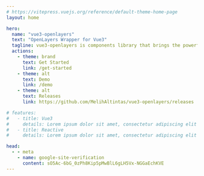 ```yaml
---
# https://vitepress.vuejs.org/reference/default-theme-home-page
layout: home

hero:
  name: "vue3-openlayers"
  text: "OpenLayers Wrapper for Vue3"
  tagline: vue3-openlayers is components library that brings the powerful OpenLayers API to the Vue3 reactive world. It can display maps with tiled, raster or vector layers loaded from different sources
  actions:
    - theme: brand
      text: Get Started
      link: /get-started
    - theme: alt
      text: Demo
      link: /demo
    - theme: alt
      text: Releases
      link: https://github.com/MelihAltintas/vue3-openlayers/releases

# features:
#   - title: Vue3
#     details: Lorem ipsum dolor sit amet, consectetur adipiscing elit
#   - title: Reactive
#     details: Lorem ipsum dolor sit amet, consectetur adipiscing elit

head:
  - - meta
    - name: google-site-verification
      content: sO5Ac-6bG_0zPh8Kip5pMwBlL6gLH5Vx-NGGaEchKVE
---
```

